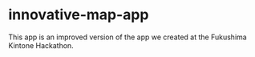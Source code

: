 # innovative-map-app
This app is an improved version of the app we created at the Fukushima Kintone Hackathon.
